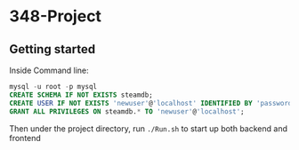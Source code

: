 # 348-Project

## Getting started

Inside Command line:

```sql
mysql -u root -p mysql
CREATE SCHEMA IF NOT EXISTS steamdb;
CREATE USER IF NOT EXISTS 'newuser'@'localhost' IDENTIFIED BY 'password';
GRANT ALL PRIVILEGES ON steamdb.* TO 'newuser'@'localhost';
```

Then under the project directory, run `./Run.sh` to start up both backend and frontend

